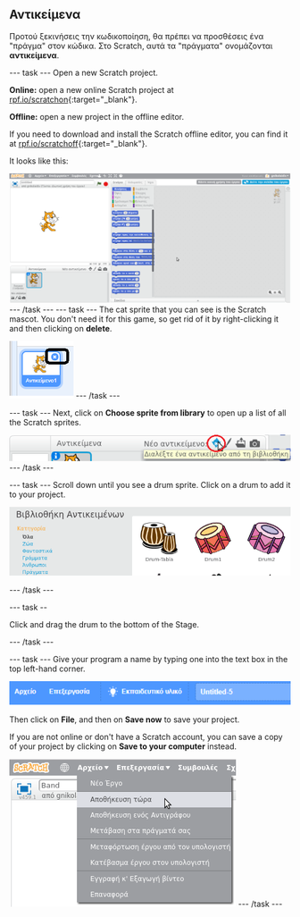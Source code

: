 ## Αντικείμενα

Προτού ξεκινήσεις την κωδικοποίηση, θα πρέπει να προσθέσεις ένα "πράγμα" στον κώδικα. Στο Scratch, αυτά τα "πράγματα" ονομάζονται **αντικείμενα**.

\--- task \--- Open a new Scratch project.

**Online:** open a new online Scratch project at [rpf.io/scratchon](http://rpf.io/scratchon){:target="_blank"}.

**Offline:** open a new project in the offline editor.

If you need to download and install the Scratch offline editor, you can find it at [rpf.io/scratchoff](http://rpf.io/scratchoff){:target="_blank"}.

It looks like this:

![screenshot](images/band-scratch.png) \--- /task \--- \--- task \--- The cat sprite that you can see is the Scratch mascot. You don't need it for this game, so get rid of it by right-clicking it and then clicking on **delete**.

![screenshot](images/band-delete-annotated.png) \--- /task \---

\--- task \--- Next, click on **Choose sprite from library** to open up a list of all the Scratch sprites.

![screenshot](images/band-sprite-library.png) \--- /task \---

\--- task \--- Scroll down until you see a drum sprite. Click on a drum to add it to your project.

![screenshot](images/band-sprite-drum.png)

\--- /task \---

\--- task --

Click and drag the drum to the bottom of the Stage.

\--- /task \---

\--- task \--- Give your program a name by typing one into the text box in the top left-hand corner.

![name](images/band-name.png)

Then click on **File**, and then on **Save now** to save your project.

If you are not online or don't have a Scratch account, you can save a copy of your project by clicking on **Save to your computer** instead.

![screenshot](images/band-save.png) \--- /task \---